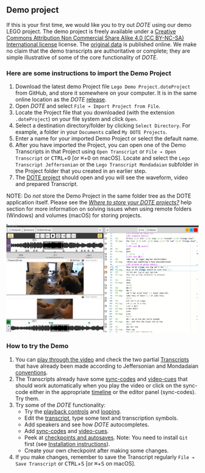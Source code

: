 ## Demo project

If this is your first time, we would like you to try out _DOTE_ using our demo LEGO project.
The demo project is freely available under a [Creative Commons Attribution Non Commercial Share Alike 4.0 (CC BY-NC-SA) International license](https://creativecommons.org/licenses/by-nc-sa/4.0/legalcode) license.
The [original data](https://doi.org/10.5278/ojs.quivirr.v1.2020.a0003) is published online.
We make no claim that the demo transcripts are authoritative or complete; they are simple illustrative of some of the core functionality of _DOTE_.

### Here are some instructions to import the Demo Project

1. Download the latest demo Project file `Lego Demo Project.doteProject` from GitHub, and store it somewhere on your computer.
It is in the same online location as the _DOTE_ [release](https://github.com/BigSoftVideo/DOTE-beta-testing/releases).
1. Open _DOTE_ and select `File ➔ Import Project from File`.
1. Locate the Project file that you downloaded (with the extension `.doteProject`) on your file system and click `Open`.
1. Select a destination directory/folder by clicking `Select Directory`.
For example, a folder in your `Documents` called `My DOTE Projects`.
1. Enter a name for your imported Demo Project or select the default name.
1. After you have imported the Project, you can open one of the Demo Transcripts in that Project using `Open Transcript` or `File ➔ Open Transcript` or <kbd>CTRL</kbd>+<kbd>O</kbd> [or <kbd>⌘</kbd>+<kbd>O</kbd> on macOS].
Locate and select the `Lego Transcript Jeffersonian` or the `Lego Transcript Mondadaian` subfolder in the Project folder that you created in an earlier step.
1. The [DOTE project](projects.md) should open and you will see the waveform, video and prepared Transcript.

NOTE: Do _not_ store the Demo Project in the same folder tree as the DOTE application itself.
Please see the [_Where to store your DOTE projects?_](projects.md#storing) help section for more information on solving issues when using remote folders (Windows) and volumes (macOS) for storing projects.

[![DOTE UI](images/UI/UI.png)](images/UI/UI.png)

### How to try the Demo

1. You can [play through the video](video.md) and check the two partial [Transcripts](transcript.md) that have already been made according to Jeffersonian and Mondadaian [conventions](conventions.md).
1. The Transcripts already have some [sync-codes](sync-code.md) and [video-cues](cues.md) that should work automatically when you play the video or click on the sync-code either in the appropriate [timeline](timeline.md) or the editor panel (sync-codes).
Try them.
1. Try some of the _DOTE_ functionality:
    - Try the [playback controls](play.md) and [looping](timeline.md).
    - Edit the [transcript](transcript.md), type some text and transcription symbols.
    - Add speakers and see how _DOTE_ autocompletes.
    - Add [sync-codes](sync-code.md) and [video-cues](cues.md).
    - Peek at [checkpoints and autosaves](versioncontrol.md).
    Note: You need to install `Git` first (see [Installation instructions](install.md)).
    - Create your own checkpoint after making some changes.
1. If you make changes, remember to save the Transcript regularly `File ➔ Save Transcript` or <kbd>CTRL</kbd>+<kbd>S</kbd> [or <kbd>⌘</kbd>+<kbd>S</kbd> on macOS].

